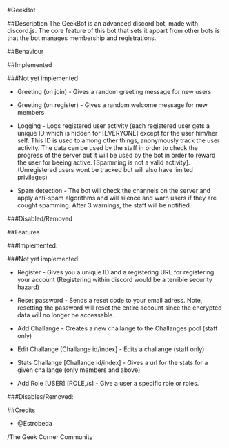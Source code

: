 #GeekBot

##Description
The GeekBot is an advanced discord bot, made with discord.js.
The core feature of this bot that sets it appart from other bots is that
the bot manages membership and registrations.

##Behaviour

##Implemented

###Not yet implemented
  - Greeting (on join)      - Gives a random greeting message for new users
  - Greeting (on register)  - Gives a random welcome message for new members
  
  - Logging                 - Logs registered user activity (each registered user gets a unique ID which is hidden for [EVERYONE] except for 
                              the user him/her self. This ID is used to among other things, anonymously track the user activity.
                              The data can be used by the staff in order to check the progress of the server but it will be used
                              by the bot in order to reward the user for beeing active. [Spamming is not a valid activity].
                              (Unregistered users wont be tracked but will also have limited privileges)
  
   - Spam detection          - The bot will check the channels on the server and apply anti-spam algorithms and will silence and warn
                               users if they are cought spamming. 
                               After 3 warnings, the staff will be notified.  
 
###Disabled/Removed

##Features

###Implemented:


###Not yet implemented:
   - Register                                                     - Gives you a unique ID and a registering URL for registering your account 
                                                                    (Registering within discord would be a terrible security hazard)

   - Reset password                                               - Sends a reset code to your email adress. Note, resetting the password will 
                                                                    reset the entire account since the encrypted data will no longer be accessable.
   
   - Add   Challange                                              - Creates a new challange to the Challanges pool (staff only)
   - Edit  Challange  [Challange id/index]                        - Edits a challange (staff only)
   - Stats Challange  [Challange id/index]                        - Gives a url for the stats for a given challange (only members and above)
   
   - Add Role [USER] [ROLE,/s]                                    - Give a user a specific role or roles.
    

###Disables/Removed:


##Credits
- @Estrobeda


/The Geek Corner Community
